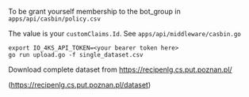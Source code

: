 To be grant yourself membership to the bot_group in `apps/api/casbin/policy.csv`

The value is your `customClaims.Id`. See `apps/api/middleware/casbin.go`

```
export IO_4KS_API_TOKEN=<your bearer token here>
go run upload.go -f single_dataset.csv
```

Download complete dataset from
https://recipenlg.cs.put.poznan.pl/

(https://recipenlg.cs.put.poznan.pl/dataset)
